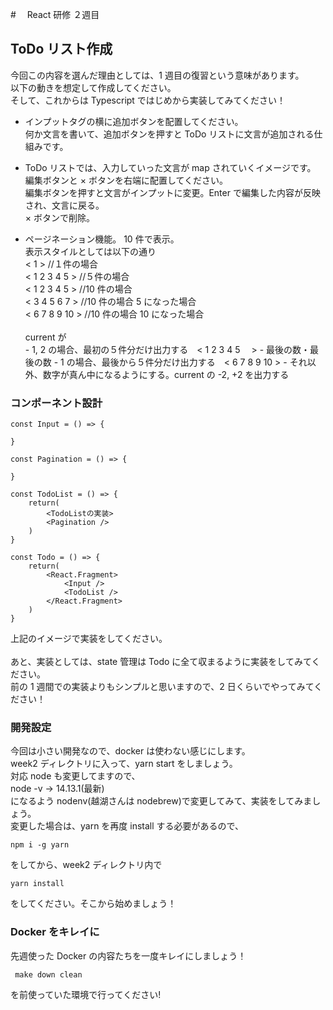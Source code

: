 #　 React 研修 ２週目

## ToDo リスト作成

今回この内容を選んだ理由としては、1 週目の復習という意味があります。<br />
以下の動きを想定して作成してください。<br />
そして、これからは Typescript ではじめから実装してみてください！

- インプットタグの横に追加ボタンを配置してください。<br />
  何か文言を書いて、追加ボタンを押すと ToDo リストに文言が追加される仕組みです。

- ToDo リストでは、入力していった文言が map されていくイメージです。<br />
  編集ボタンと × ボタンを右端に配置してください。<br />
  編集ボタンを押すと文言がインプットに変更。Enter で編集した内容が反映され、文言に戻る。<br />
  × ボタンで削除。

- ページネーション機能。
  10 件で表示。<br />
  表示スタイルとしては以下の通り<br />
  < 1 > //１件の場合<br />
  < 1 2 3 4 5 > //５件の場合<br />
  < 1 2 3 4 5 > //10 件の場合<br />
  < 3 4 5 6 7 > //10 件の場合 5 になった場合<br />
  < 6 7 8 9 10 > //10 件の場合 10 になった場合<br /><br />
  current が<br /> - 1, 2 の場合、最初の５件分だけ出力する　< 1 2 3 4 5 　> - 最後の数・最後の数 - 1 の場合、最後から５件分だけ出力する　< 6 7 8 9 10 > - それ以外、数字が真ん中になるようにする。current の -2, +2 を出力する

### コンポーネント設計

```
const Input = () => {

}

const Pagination = () => {

}

const TodoList = () => {
    return(
        <TodoListの実装>
        <Pagination />
    )
}

const Todo = () => {
    return(
        <React.Fragment>
            <Input />
            <TodoList />
        </React.Fragment>
    )
}
```

上記のイメージで実装をしてください。<br /><br />
あと、実装としては、state 管理は Todo に全て収まるように実装をしてみてください。<br />
前の 1 週間での実装よりもシンプルと思いますので、2 日くらいでやってみてください！

### 開発設定

今回は小さい開発なので、docker は使わない感じにします。<br />
week2 ディレクトリに入って、yarn start をしましょう。<br />
対応 node も変更してますので、<br />
node -v -> 14.13.1(最新)<br />
になるよう nodenv(越湖さんは nodebrew)で変更してみて、実装をしてみましょう。<br />
変更した場合は、yarn を再度 install する必要があるので、

```
npm i -g yarn
```

をしてから、week2 ディレクトリ内で

```
yarn install
```

をしてください。そこから始めましょう！

### Docker をキレイに

先週使った Docker の内容たちを一度キレイにしましょう！

```
 make down clean
```

を前使っていた環境で行ってください!
